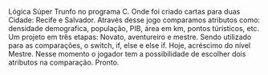 Lógica Súper Trunfo no programa C.
Onde foi criado cartas para duas Cidade: Recife e Salvador.
Através desse jogo comparamos atributos como: densidade demografica, população, PIB, área em km, pontos túrísticos, etc.
Um projeto em três etapas: Novato, aventureiro e mestre.
Sendo utilizado para as comparações, o switch, if, else e else if. 
Hoje, acréscimo do nível Mestre. Nesse momento o jogador tem a possibilidade de escolher dois atributos na comparação. 
Pronto.   
